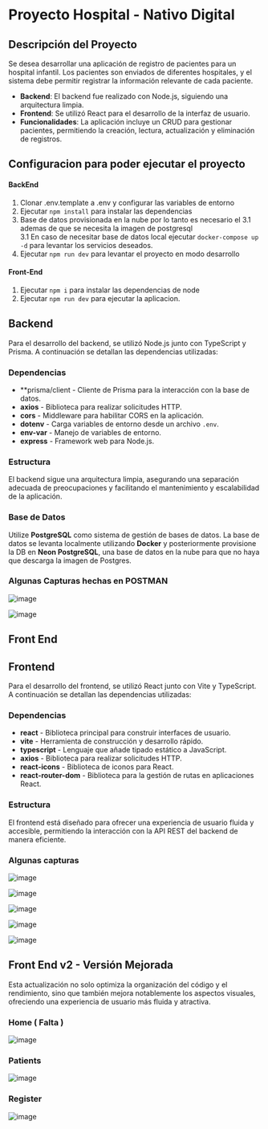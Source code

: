# Proyecto Hospital - Nativo Digital

## Descripción del Proyecto
Se desea desarrollar una aplicación de registro de pacientes para un hospital infantil. Los pacientes son enviados de diferentes hospitales, y el sistema debe permitir registrar la información relevante de cada paciente. 

- **Backend**: El backend fue realizado con Node.js, siguiendo una arquitectura limpia.
- **Frontend**: Se utilizó React para el desarrollo de la interfaz de usuario.
- **Funcionalidades**: La aplicación incluye un CRUD para gestionar pacientes, permitiendo la creación, lectura, actualización y eliminación de registros.
  
## Configuracion para poder ejecutar el proyecto

#### BackEnd

1. Clonar .env.template a .env y configurar las variables de entorno
2. Ejecutar `npm install` para instalar las dependencias
3. Base de datos provisionada en la nube por lo tanto es necesario el 3.1 ademas de que se necesita la imagen de postgresql  
3.1  En caso de necesitar base de datos local ejecutar `docker-compose up -d` para levantar los servicios deseados.
4. Ejecutar `npm run dev` para levantar el proyecto en modo desarrollo



#### Front-End
1. Ejecutar `npm i` para instalar las dependencias de node
2. Ejecutar `npm run dev` para ejecutar la aplicacion.

## Backend 

Para el desarrollo del backend, se utilizó Node.js junto con TypeScript y Prisma. A continuación se detallan las dependencias utilizadas:

### Dependencias
- **prisma/client - Cliente de Prisma para la interacción con la base de datos.
- **axios** - Biblioteca para realizar solicitudes HTTP.
- **cors** - Middleware para habilitar CORS en la aplicación.
- **dotenv** - Carga variables de entorno desde un archivo `.env`.
- **env-var** - Manejo de variables de entorno.
- **express** - Framework web para Node.js.

### Estructura
El backend sigue una arquitectura limpia, asegurando una separación adecuada de preocupaciones y facilitando el mantenimiento y escalabilidad de la aplicación.

### Base de Datos
Utilize **PostgreSQL** como sistema de gestión de bases de datos. La base de datos se levanta localmente utilizando **Docker** y posteriormente provisione la DB en **Neon PostgreSQL**, una base de datos en la nube para que no haya que descarga la imagen de Postgres.

### Algunas Capturas hechas en POSTMAN
![image](https://github.com/user-attachments/assets/4cfe28aa-6e39-44ee-954f-ee3c0bb151a0)


![image](https://github.com/user-attachments/assets/03b07936-d90e-49c8-84c4-0825199cd577)


## Front End

## Frontend

Para el desarrollo del frontend, se utilizó React junto con Vite y TypeScript. A continuación se detallan las dependencias utilizadas:

### Dependencias
- **react** - Biblioteca principal para construir interfaces de usuario.
- **vite** - Herramienta de construcción y desarrollo rápido.
- **typescript** - Lenguaje que añade tipado estático a JavaScript.
- **axios** - Biblioteca para realizar solicitudes HTTP.
- **react-icons** - Biblioteca de iconos para React.
- **react-router-dom** - Biblioteca para la gestión de rutas en aplicaciones React.

### Estructura
El frontend está diseñado para ofrecer una experiencia de usuario fluida y accesible, permitiendo la interacción con la API REST del backend de manera eficiente.

### Algunas capturas

![image](https://github.com/user-attachments/assets/2c010e0a-835e-4d0c-a15a-6c0102ca5ca4)

![image](https://github.com/user-attachments/assets/236c6fa4-bea4-4b70-b5eb-e75d5fc067e7)

![image](https://github.com/user-attachments/assets/2c050eef-e2c1-4051-92a1-381fe770110f)

![image](https://github.com/user-attachments/assets/f9f8af18-4aa7-4b83-a95d-46322f4e8ca5)

![image](https://github.com/user-attachments/assets/29bdfafb-9766-4a99-b1d6-077f4d55805c)




## Front End v2 - Versión Mejorada

Esta actualización no solo optimiza la organización del código y el rendimiento, sino que también mejora notablemente los aspectos visuales, ofreciendo una experiencia de usuario más fluida y atractiva.
### Home ( Falta )

![image](https://github.com/user-attachments/assets/5a537180-17af-434e-81e2-5f786c5da358)


### Patients
![image](https://github.com/user-attachments/assets/04e7dce2-1fe1-4dfc-ad2a-6d894bd75212)


### Register
![image](https://github.com/user-attachments/assets/c09a08ca-4d07-4665-9497-690cbd562b5b)




